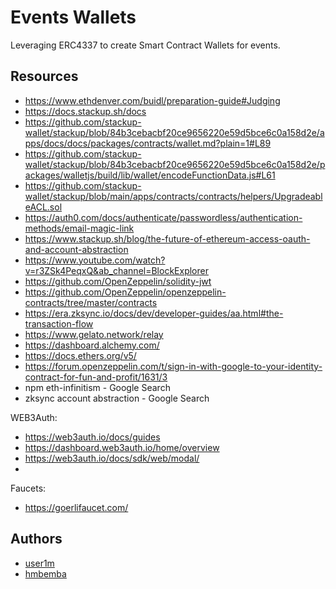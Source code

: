 # Events Wallets
Leveraging ERC4337 to create Smart Contract Wallets for events.


## Resources
- https://www.ethdenver.com/buidl/preparation-guide#Judging
- https://docs.stackup.sh/docs
- https://github.com/stackup-wallet/stackup/blob/84b3cebacbf20ce9656220e59d5bce6c0a158d2e/apps/docs/docs/packages/contracts/wallet.md?plain=1#L89
- https://github.com/stackup-wallet/stackup/blob/84b3cebacbf20ce9656220e59d5bce6c0a158d2e/packages/walletjs/build/lib/wallet/encodeFunctionData.js#L61
- https://github.com/stackup-wallet/stackup/blob/main/apps/contracts/contracts/helpers/UpgradeableACL.sol
- https://auth0.com/docs/authenticate/passwordless/authentication-methods/email-magic-link
- https://www.stackup.sh/blog/the-future-of-ethereum-access-oauth-and-account-abstraction
- https://www.youtube.com/watch?v=r3ZSk4PeqxQ&ab_channel=BlockExplorer
- https://github.com/OpenZeppelin/solidity-jwt
- https://github.com/OpenZeppelin/openzeppelin-contracts/tree/master/contracts
- https://era.zksync.io/docs/dev/developer-guides/aa.html#the-transaction-flow
- https://www.gelato.network/relay
- https://dashboard.alchemy.com/
- https://docs.ethers.org/v5/
- https://forum.openzeppelin.com/t/sign-in-with-google-to-your-identity-contract-for-fun-and-profit/1631/3
- npm eth-infinitism - Google Search
- zksync account abstraction - Google Search


WEB3Auth:
- https://web3auth.io/docs/guides
- https://dashboard.web3auth.io/home/overview
- https://web3auth.io/docs/sdk/web/modal/
- 

Faucets:
- https://goerlifaucet.com/


## Authors
- [user1m](https://github.com/user1m)
- [hmbemba](https://github.com/hmbemba)
